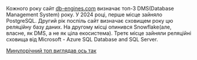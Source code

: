 Кожного року сайт [db-engines.com](https://db-engines.com/en/) визначає топ-3 DMS(Database Management System) року. У 2024 році, перше місце зайняло PostgreSQL. Другий рік поспіль сайт визначає сховищем року цю реляційну базу даних. На другому місці опинився Snowflake(але, власне, як DMS, а не як ціла екосистема). Третє місце зайняли реляційні сховища від Microsoft - Azure SQL Database and SQL Server.

[Минулорічний топ виглядав ось так](https://t.me/bigdatadriven/331)